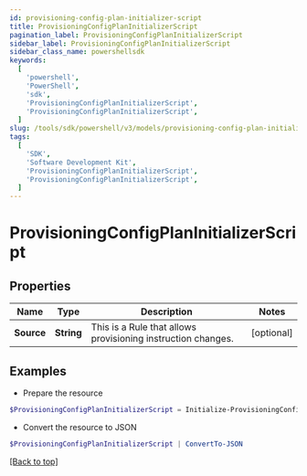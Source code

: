 ```yaml
---
id: provisioning-config-plan-initializer-script
title: ProvisioningConfigPlanInitializerScript
pagination_label: ProvisioningConfigPlanInitializerScript
sidebar_label: ProvisioningConfigPlanInitializerScript
sidebar_class_name: powershellsdk
keywords:
  [
    'powershell',
    'PowerShell',
    'sdk',
    'ProvisioningConfigPlanInitializerScript',
    'ProvisioningConfigPlanInitializerScript',
  ]
slug: /tools/sdk/powershell/v3/models/provisioning-config-plan-initializer-script
tags:
  [
    'SDK',
    'Software Development Kit',
    'ProvisioningConfigPlanInitializerScript',
    'ProvisioningConfigPlanInitializerScript',
  ]
---
```


# ProvisioningConfigPlanInitializerScript

## Properties

| Name | Type | Description | Notes |
| --- | --- | --- | --- |
| **Source** | **String** | This is a Rule that allows provisioning instruction changes. | [optional] |

## Examples

- Prepare the resource

```powershell
$ProvisioningConfigPlanInitializerScript = Initialize-ProvisioningConfigPlanInitializerScript  -Source <?xml version='1.0' encoding='UTF-8'?>\r\n<!DOCTYPE Rule PUBLIC \"sailpoint.dtd\" \"sailpoint.dtd\">\r\n<Rule name=\"Example Rule\" type=\"BeforeProvisioning\">\r\n  <Description>Before Provisioning Rule which changes disables and enables to a modify.</Description>\r\n  <Source><![CDATA[\r\nimport sailpoint.object.*;\r\nimport sailpoint.object.ProvisioningPlan.AccountRequest;\r\nimport sailpoint.object.ProvisioningPlan.AccountRequest.Operation;\r\nimport sailpoint.object.ProvisioningPlan.AttributeRequest;\r\nimport sailpoint.object.ProvisioningPlan;\r\nimport sailpoint.object.ProvisioningPlan.Operation;\r\n\r\nfor ( AccountRequest accountRequest : plan.getAccountRequests() ) {\r\n  if ( accountRequest.getOp().equals( ProvisioningPlan.ObjectOperation.Disable ) ) {\r\n    accountRequest.setOp( ProvisioningPlan.ObjectOperation.Modify );\r\n  }\r\n  if ( accountRequest.getOp().equals( ProvisioningPlan.ObjectOperation.Enable ) ) {\r\n    accountRequest.setOp( ProvisioningPlan.ObjectOperation.Modify );\r\n  }\r\n}\r\n\r\n  ]]></Source>

```

- Convert the resource to JSON

```powershell
$ProvisioningConfigPlanInitializerScript | ConvertTo-JSON
```

[[Back to top]](#)
